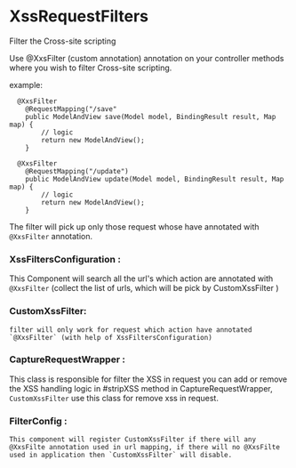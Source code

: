 # XssRequestFilters
Filter the Cross-site scripting


Use @XxsFilter (custom annotation) annotation on your controller methods where you wish to filter  Cross-site scripting.

example:
```
  @XxsFilter
    @RequestMapping("/save"
    public ModelAndView save(Model model, BindingResult result, Map map) {
        // logic
        return new ModelAndView();
    }

  @XxsFilter
    @RequestMapping("/update")
    public ModelAndView update(Model model, BindingResult result, Map map) {
        // logic
        return new ModelAndView();
    }
```


The filter will pick up only those request whose have annotated with `@XxsFilter` annotation.
 
 
 
### XssFiltersConfiguration :
 This Component will search all the url's which action are annotated with `@XxsFilter` (collect the list of urls, which will be pick by CustomXssFilter )
 
### CustomXssFilter:
    filter will only work for request which action have annotated `@XxsFilter` (with help of XssFiltersConfiguration)
 
### CaptureRequestWrapper :
 This class is responsible for filter the XSS in request you can add or remove the XSS handling logic in #stripXSS method  in CaptureRequestWrapper,  `CustomXssFilter` use this class for remove xss in request.
 
### FilterConfig : 
    This component will register CustomXssFilter if there will any @XxsFilte annotation used in url mapping, if there will no @XxsFilte used in application then `CustomXssFilter` will disable.
 
 
